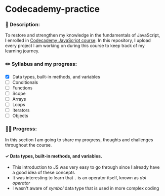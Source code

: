 # Codecademy-practice
### 📝 Description:

To restore and strengthen my knowledge in the fundamentals of JavaScript, I enrolled in [Codecademy JavaScript course](https://www.codecademy.com/learn/introduction-to-javascript). In this repository, I upload every project I am working on during this course to keep track of my learning journey.

### ✏️ Syllabus and my progress:
- [X] Data types, built-in methods, and variables
- [ ] Conditionals
- [ ] Functions
- [ ] Scope
- [ ] Arrays
- [ ] Loops
- [ ] Iterators
- [ ] Objects

### 💪🏼 Progress:

In this section I am going to share my progress, thoughts and challenges throughout the course.

#### ✓  Data types, built-in methods, and variables.
- This introduction to JS was very easy to go through since I already have a good idea of these concepts
- It was interesting to learn that `.` is an operator itself, known as <em>dot operator</em>
- I wasn't aware of <em>symbol</em> data type that is used in more complex coding

